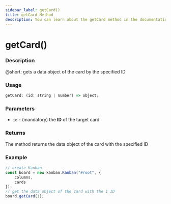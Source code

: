 ```yaml
---
sidebar_label: getCard()
title: getCard Method
description: You can learn about the getCard method in the documentation of the DHTMLX JavaScript Kanban library. Browse developer guides and API reference, try out code examples and live demos, and download a free 30-day evaluation version of DHTMLX Kanban.
---
```


# getCard()

### Description

@short: gets a data object of the card by the specified ID

### Usage

~~~jsx {}
getCard: (id: string | number) => object;
~~~

### Parameters

- `id` - (mandatory) the **ID** of the target card 

### Returns

The method returns the data object of the card with the specified ID

### Example

~~~jsx {7}
// create Kanban
const board = new kanban.Kanban("#root", {
	columns,
	cards
});
// get the data object of the card with the 1 ID
board.getCard(1);
~~~

